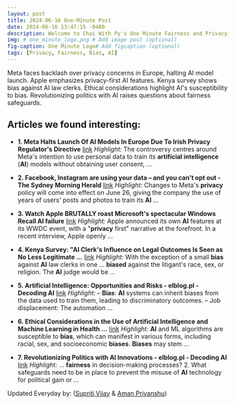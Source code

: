 ```yaml
---
layout: post
title: 2024-06-16 One-Minute Post
date: 2024-06-16 13:47:15 -0400
description: Welcome to Chai With Py's One Minute Fairness and Privacy, which aims to provide you the current happenings in the world of Fairness, Privacy, and AI.
img: # one_minute_logo.png # Add image post (optional)
fig-caption: One Minute Logo# Add figcaption (optional)
tags: [Privacy, Fairness, Bias, AI]
---
```


Meta faces backlash over privacy concerns in Europe, halting AI model launch. Apple emphasizes privacy-first AI features. Kenya survey shows bias against AI law clerks. Ethical considerations highlight AI's susceptibility to bias. Revolutionizing politics with AI raises questions about fairness safeguards.

## Articles we found interesting:

- **1. Meta Halts Launch Of <b>AI</b> Models In Europe Due To Irish <b>Privacy</b> Regulator&#39;s Directive** [link](https://news.abplive.com/technology/meta-halts-launch-of-ai-models-in-europe-due-to-irish-privacy-regulator-s-directive-llm-idpc-1696073)
_Highlight:_ The controversy centres around Meta&#39;s intention to use personal data to train its <b>artificial intelligence</b> (<b>AI</b>) models without obtaining user consent,&nbsp;...

- **2. Facebook, Instagram are using your data – and you can&#39;t opt out - The Sydney Morning Herald** [link](https://www.smh.com.au/technology/facebook-instagram-are-using-your-data-and-you-can-t-opt-out-20240613-p5jlhc.html)
_Highlight:_ Changes to Meta&#39;s <b>privacy</b> policy will come into effect on June 26, giving the company the use of years of users&#39; posts and photos to train its <b>AI</b>&nbsp;...

- **3. Watch Apple BRUTALLY roast Microsoft&#39;s spectacular Windows Recall <b>AI</b> failure** [link](https://sg.news.yahoo.com/watch-apple-brutally-roast-microsofts-185420250.html)
_Highlight:_ Apple announced its own <b>AI</b> features at its WWDC event, with a &quot;<b>privacy</b> first&quot; narrative at the forefront. In a recent interview, Apple openly&nbsp;...

- **4. Kenya Survey: &quot;<b>AI</b> Clerk&#39;s Influence on Legal Outcomes Is Seen as No Less Legitimate ...** [link](https://reason.com/volokh/2024/06/15/kenya-survey-ai-clerks-influence-on-legal-outcomes-is-seen-as-no-less-legitimate-than-human-clerks/)
_Highlight:_ With the exception of a small <b>bias</b> against <b>AI</b> law clerks in one ... <b>biased</b> against the litigant&#39;s race, sex, or religion. The <b>AI</b> judge would be&nbsp;...

- **5. <b>Artificial Intelligence</b>: Opportunities and Risks - elblog.pl - Decoding <b>AI</b>** [link](https://elblog.pl/2024/06/15/artificial-intelligence-opportunities-and-risks/)
_Highlight:_ – <b>Bias</b>: <b>AI</b> systems can inherit biases from the data used to train them, leading to discriminatory outcomes. – Job displacement: The automation&nbsp;...

- **6. Ethical Considerations in the Use of <b>Artificial Intelligence</b> and Machine Learning in Health ...** [link](https://www.cureus.com/articles/259236-ethical-considerations-in-the-use-of-artificial-intelligence-and-machine-learning-in-health-care-a-comprehensive-review%3Fscore_article%3Dtrue)
_Highlight:_ <b>AI</b> and ML algorithms are susceptible to <b>bias</b>, which can manifest in various forms, including racial, sex, and socioeconomic <b>biases</b>. <b>Biases</b> may stem&nbsp;...

- **7. Revolutionizing Politics with <b>AI</b> Innovations - elblog.pl - Decoding <b>AI</b>** [link](https://elblog.pl/2024/06/15/revolutionizing-politics-with-ai-innovations/)
_Highlight:_ ... <b>fairness</b> in decision-making processes? 2. What safeguards need to be in place to prevent the misuse of <b>AI</b> technology for political gain or&nbsp;...


Updated Everyday by: (<a href="https://supritivijay.github.io/">Supriti Vijay</a> & <a href="https://amanpriyanshu.github.io/">Aman Priyanshu</a>)
